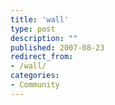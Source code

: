 ```yaml
---
title: 'wall'
type: post
description: ""
published: 2007-08-23
redirect_from: 
- /wall/
categories:
- Community
---
```


